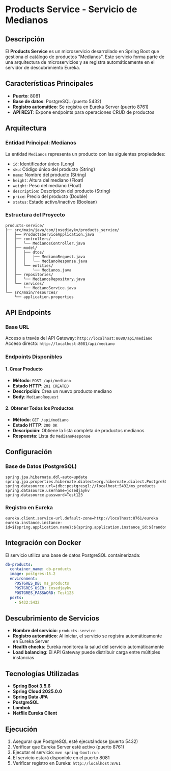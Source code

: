 # Products Service - Servicio de Medianos

## Descripción
El **Products Service** es un microservicio desarrollado en Spring Boot que gestiona el catálogo de productos "Medianos". Este servicio forma parte de una arquitectura de microservicios y se registra automáticamente en el servidor de descubrimiento Eureka.

## Características Principales
- **Puerto**: 8081
- **Base de datos**: PostgreSQL (puerto 5432)
- **Registro automático**: Se registra en Eureka Server (puerto 8761)
- **API REST**: Expone endpoints para operaciones CRUD de productos

## Arquitectura

### Entidad Principal: Medianos
La entidad `Medianos` representa un producto con las siguientes propiedades:
- `id`: Identificador único (Long)
- `sku`: Código único del producto (String)
- `name`: Nombre del producto (String)  
- `height`: Altura del mediano (Float)
- `weight`: Peso del mediano (Float)
- `description`: Descripción del producto (String)
- `price`: Precio del producto (Double)
- `status`: Estado activo/inactivo (Boolean)

### Estructura del Proyecto
```
products-service/
├── src/main/java/com/josedjaykv/products_service/
│   ├── ProductsServiceApplication.java
│   ├── controllers/
│   │   └── MedianosController.java
│   ├── model/
│   │   ├── dtos/
│   │   │   ├── MedianoRequest.java
│   │   │   └── MedianoResponse.java
│   │   └── entities/
│   │       └── Medianos.java
│   ├── repositories/
│   │   └── MedianosRepository.java
│   └── services/
│       └── MedianoService.java
└── src/main/resources/
    └── application.properties
```

## API Endpoints

### Base URL
Acceso a través del API Gateway: `http://localhost:8080/api/mediano`  
Acceso directo: `http://localhost:8081/api/mediano`

### Endpoints Disponibles

#### 1. Crear Producto
- **Método**: `POST /api/mediano`
- **Estado HTTP**: `201 CREATED`
- **Descripción**: Crea un nuevo producto mediano
- **Body**: `MedianoRequest`

#### 2. Obtener Todos los Productos
- **Método**: `GET /api/mediano`  
- **Estado HTTP**: `200 OK`
- **Descripción**: Obtiene la lista completa de productos medianos
- **Respuesta**: Lista de `MedianoResponse`

## Configuración

### Base de Datos (PostgreSQL)
```properties
spring.jpa.hibernate.ddl-auto=update
spring.jpa.properties.hibernate.dialect=org.hibernate.dialect.PostgreSQLDialect
spring.datasource.url=jdbc:postgresql://localhost:5432/ms_products
spring.datasource.username=josedjaykv
spring.datasource.password=Test123
```

### Registro en Eureka
```properties
eureka.client.service-url.default-zone=http://localhost:8761/eureka
eureka.instance.instance-id=${spring.application.name}:${spring.application.instance_id:${random.value}}
```

## Integración con Docker
El servicio utiliza una base de datos PostgreSQL containerizada:
```yaml
db-products:
  container_name: db-products
  image: postgres:15.2
  environment:
    POSTGRES_DB: ms_products
    POSTGRES_USER: josedjaykv
    POSTGRES_PASSWORD: Test123
  ports:
    - 5432:5432
```

## Descubrimiento de Servicios
- **Nombre del servicio**: `products-service`
- **Registro automático**: Al iniciar, el servicio se registra automáticamente en Eureka Server
- **Health checks**: Eureka monitorea la salud del servicio automáticamente
- **Load balancing**: El API Gateway puede distribuir carga entre múltiples instancias

## Tecnologías Utilizadas
- **Spring Boot 3.5.6**
- **Spring Cloud 2025.0.0**  
- **Spring Data JPA**
- **PostgreSQL**
- **Lombok**
- **Netflix Eureka Client**

## Ejecución
1. Asegurar que PostgreSQL esté ejecutándose (puerto 5432)
2. Verificar que Eureka Server esté activo (puerto 8761)
3. Ejecutar el servicio: `mvn spring-boot:run`
4. El servicio estará disponible en el puerto 8081
5. Verificar registro en Eureka: `http://localhost:8761`
